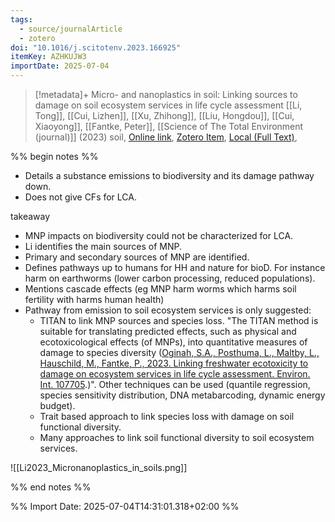 ```yaml
---
tags:
  - source/journalArticle
  - zotero
doi: "10.1016/j.scitotenv.2023.166925"
itemKey: AZHKUJW3
importDate: 2025-07-04
---
```

>[!metadata]+
> Micro- and nanoplastics in soil: Linking sources to damage on soil ecosystem services in life cycle assessment
> [[Li, Tong]], [[Cui, Lizhen]], [[Xu, Zhihong]], [[Liu, Hongdou]], [[Cui, Xiaoyong]], [[Fantke, Peter]], 
> [[Science of The Total Environment (journal)]] (2023)
> soil, 
> [Online link](https://linkinghub.elsevier.com/retrieve/pii/S004896972305550X), [Zotero Item](zotero://select/library/items/AZHKUJW3), [Local (Full Text)](file://C:/Users/aburg/Documents/references/zotero/storage/V4QZDGDF/Li2023_Micronanoplastics.pdf), 

%% begin notes %% 

- Details a substance emissions to biodiversity and its damage pathway down.
- Does not give CFs for LCA.

 takeaway
- MNP impacts on biodiversity could not be characterized for LCA.
- Li identifies the main sources of MNP. 
- Primary and secondary sources of MNP are identified.
- Defines pathways up to humans for HH and nature for bioD. For instance harm on earthworms (lower carbon processing, reduced populations).
- Mentions cascade effects (eg MNP harm worms which harms soil fertility with harms human health)
- Pathway from emission to soil ecosystem services is only suggested:
	- TITAN to link MNP sources and species loss. "The TITAN method is suitable for translating predicted effects, such as physical and ecotoxicological effects (of MNPs), into quantitative measures of damage to species diversity ([Oginah, S.A., Posthuma, L., Maltby, L., Hauschild, M., Fantke, P., 2023. Linking freshwater ecotoxicity to damage on ecosystem services in life cycle assessment. Environ. Int. 107705](http://refhub.elsevier.com/S0048-9697\(23\)05550-X/rf0460).)". Other techniques can be used (quantile regression, species sensitivity distribution, DNA metabarcoding, dynamic energy budget).
	- Trait based approach to link species loss with damage on soil functional diversity.
	- Many approaches to link soil functional diversity to soil ecosystem services.

![[Li2023_Micronanoplastics_in_soils.png]]

%% end notes %%

%% Import Date: 2025-07-04T14:31:01.318+02:00 %%

